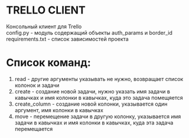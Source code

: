 # TRELLO CLIENT

Консольный клиент для Trello  
config.py - модуль содержащий объекты auth_params и border_id  
requirements.txt - список зависимостей проекта

# Список команд:

1. read - другие аргументы указывать не нужно, возвращает список колонок и задачи
2. create - создание новой задачи, нужно указать имя задачи в кавычках и имя колонки в кавычках, куда это задача помещяется
3. create_column - создание новой колонки, указывается один аргумент, имя колонки в кавычках
4. move - перемещение задачи в другую колонку, указывается имя задачи в кавычках и имя колонки в кавычках, куда эта задача перемещается
